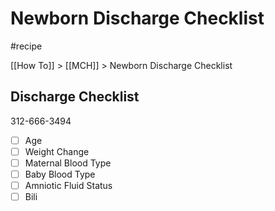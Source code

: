 # Newborn Discharge Checklist
#recipe

[[How To]] > [[MCH]] > Newborn Discharge Checklist

## Discharge Checklist
312-666-3494

- [ ] Age
- [ ] Weight Change
- [ ] Maternal Blood Type
- [ ] Baby Blood Type
- [ ] Amniotic Fluid Status
- [ ] Bili